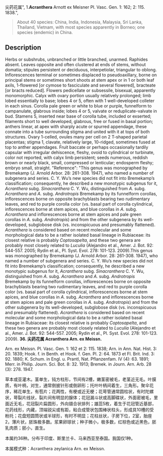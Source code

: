 尖药花属",
1.**Acranthera** Arnott ex Meisner Pl. Vasc. Gen. 1: 162; 2: 115. 1838.",

> About 40 species: China, India, Indonesia, Malaysia, Sri Lanka, Thailand, Vietnam, with most species apparently in Borneo; one species (endemic) in China.

## Description
Herbs or subshrubs, unbranched or little branched, unarmed. Raphides absent. Leaves opposite and often clustered at ends of stems, without domatia; stipules persistent or deciduous, interpetiolar, triangular to oblong. Inflorescences terminal or sometimes displaced to pseudoaxillary, borne on principal stems or sometimes short shoots at stem apex or in 1 or both leaf axils, 1-flowered [or cymose to fasciculate and several flowered], bracteate [or bracts reduced]. Flowers pedicellate or subsessile, bisexual, apparently monomorphic. Calyx with ovary portion usually relatively prolonged; limb lobed essentially to base; lobes 4 or 5, often with 1 well-developed colleter in each sinus. Corolla pale green or white to blue or purple, funnelform to campanulate, glabrous inside; lobes 4 or 5, valvate or reduplicate-valvate in bud. Stamens 5, inserted near base of corolla tube, included or exserted; filaments short to well developed, glabrous, free or fused in basal portion; anthers linear, at apex with sharply acute or spurred appendage, these connate into a tube surrounding stigma and united with it at tops of both structures. Ovary 1-celled, ovules many per cell on 2 T-shaped parietal placentas; stigma 1, clavate, relatively large, 10-ridged, sometimes fused at top to anther appendages. Fruit baccate or perhaps occasionally tardily capsular with irregular dehiscence, fleshy, ovoid to cylindrical or turbinate, color not reported, with calyx limb persistent; seeds numerous, reddish brown or nearly black, small, compressed or lenticular; endosperm fleshy; embryo small, straight.
  "Reference": "This genus was monographed by Bremekamp (J. Arnold Arbor. 28: 261-308. 1947), who named a number of subgenera and series. C. Y. Wu’s new species did not fit into Bremekamp’s classification; consequently, he described a new monotypic subgenus for it, *Acranthera* subg. *Sinacranthera* C. Y. Wu, distinguished from *A.* subg. *Acranthera* and *A.* subg. *Androtropis* Bremekamp by its funnelform corollas, inflorescences borne on opposite brachyblasts bearing two rudimentary leaves, and red to purple corolla color (vs. basal part of corolla cylindrical, inflorescences borne at stem apices, and blue corollas in *A.* subg. *Acranthera* and inflorescences borne at stem apices and pale green corollas in *A.* subg. *Androtropis*) and from the other subgenera by its well-developed, subglobose disk (vs. inconspicuous and presumably flattened). *Acranthera* is considered based on recent molecular and some morphological data to be a rather isolated basal lineage in Rubiaceae: its closest relative is probably *Coptosapelta*, and these two genera are probably most closely related to *Luculia* (Alejandro et al., Amer. J. Bot. 92: 544-557. 2005; Rydin et al., Pl. Syst. Evol. 278: 101-123. 2009).This genus was monographed by Bremekamp (J. Arnold Arbor. 28: 261-308. 1947), who named a number of subgenera and series. C. Y. Wu’s new species did not fit into Bremekamp’s classification; consequently, he described a new monotypic subgenus for it, *Acranthera* subg. *Sinacranthera* C. Y. Wu, distinguished from *A.* subg. *Acranthera* and *A.* subg. *Androtropis* Bremekamp by its funnelform corollas, inflorescences borne on opposite brachyblasts bearing two rudimentary leaves, and red to purple corolla color (vs. basal part of corolla cylindrical, inflorescences borne at stem apices, and blue corollas in *A.* subg. *Acranthera* and inflorescences borne at stem apices and pale green corollas in *A.* subg. *Androtropis*) and from the other subgenera by its well-developed, subglobose disk (vs. inconspicuous and presumably flattened). *Acranthera* is considered based on recent molecular and some morphological data to be a rather isolated basal lineage in Rubiaceae: its closest relative is probably *Coptosapelta*, and these two genera are probably most closely related to *Luculia* (Alejandro et al., Amer. J. Bot. 92: 544-557. 2005; Rydin et al., Pl. Syst. Evol. 278: 101-123. 2009).
**36. 尖药花属 Acranthera Arn. ex Meissn.**

Arn. ex Meissn. Pl. Vasc. Gen. 1: 162 et 2: 115. 1838; Arn. in Ann. Nat. Hist. 3: 20. 1839; Hook. f. in Benth. et Hook. f. Gen. Pl. 2: 64. 1873 et Fl. Brit. Ind. 3: 92. 1880; K. Schum. in Engl. u. Prantl, Nat. Pflanzenfam. IV (4): 63. 1891; Merr. in Philip. Journ. Sci. Bot. 8: 32. 1913; Bremek. in Journ. Arn. Arb. 28 (3): 278. 1947.

草本或亚灌木。茎单生，钝方柱形，节间有2槽，嫩茎密被毛，老茎近无毛。叶膜质，有叶柄，对生，通常倒披针形或倒卵形；托叶叶柄间着生，三角形。聚伞花序，稀花单生，有苞片；花两性，有梗或近无梗；花萼管通常圆柱状，有时陀螺状，萼裂片线状，裂片间有明显的腺体；花冠漏斗状或高脚碟状，外面密被毛，里面近无毛，花冠裂片扁圆形，外向镊合状排列；雄蕊5枚，着生于花冠管近基部，花药线形，内藏，顶端锐尖或有距，粘合成管状包围棒状柱头，形成具10槽的受粉托；花盘短圆筒状或半球形，有时不明显；花柱丝状，子房下位，2室，胎座2，薄片状，胚珠极多数。浆果卵球状；种子微小，极多数，红棕色或近黑色，胚乳肉质；胚小，直生。

本属约36种。分布于印度、斯里兰卡、马来西亚至泰国。我国仅1种。

本属模式种：Acranthera zeylanica Arn. ex Meissn.
